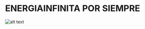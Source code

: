 # ENERGIAINFINITA POR SIEMPRE
![alt text](https://media.discordapp.net/attachments/1013267842411536487/1179321684222803978/Energia_Infinita_6.png?ex=65795be8&is=6566e6e8&hm=d0c53c3c4c7fee1c847b74005db0893bd10a042108fde8b269923e62f57d0333&=&format=webp)
